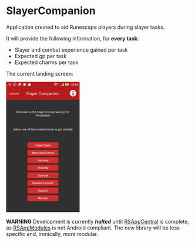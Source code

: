 # SlayerCompanion

Application created to aid Runescape players during slayer tasks.

It will provide the following information, for **every task**:

* Slayer and combat experience gained per task
* Expected gp per task
* Expected charms per task

The current landing screen:

<img src="media/landing_screen.png" width="200">

**WARNING**
Development is currently ***halted*** until [RSAppCentral](https://github.com/JPCMarques/RSAppCentral) is complete, as [RSAppModules](https://github.com/JPCMarques/RSAppModules) is not Android compliant. The new library will be less specific and, ironically, *more* modular. 
